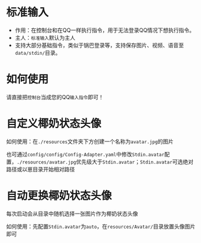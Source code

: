 # 标准输入
- 作用：在控制台和在QQ一样执行指令，用于无法登录QQ情况下想执行指令。
- 主人：`标准输入`默认为主人
- 支持大部分基础指令，类似于锅巴登录等，支持保存图片、视频、语音至`data/stdin/`目录。
  
# 如何使用

请直接把`控制台`当成您的QQ`输入指令`即可！

# 自定义椰奶状态头像

如何使用：在`./resources`文件夹下方创建一个名称为`avatar.jpg`的图片

也可通过`config/config/Config-Adapter.yaml`中修改`Stdin.avatar`配置，`./resources/avatar.jpg`优先级大于`Stdin.avatar`；`Stdin.avatar`可选绝对路径或以崽目录开始相对路径

# 自动更换椰奶状态头像
每次启动会从目录中随机选择一张图片作为椰奶状态头像

如何使用：先配置`Stdin.avatar`为`auto`，在`resources/Avatar/`目录放置头像图片即可
